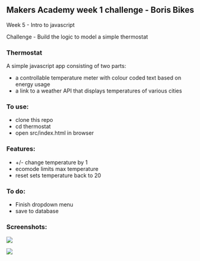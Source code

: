 ## Makers Academy week 1 challenge - Boris Bikes

Week 5 - Intro to javascript

Challenge - Build the logic to model a simple thermostat

### Thermostat

A simple javascript app consisting of two parts:
- a controllable temperature meter with colour coded text based on energy usage
- a link to a weather API that displays temperatures of various cities

### To use:

- clone this repo
- cd thermostat
- open src/index.html in browser

### Features:

- +/- change temperature by 1
- ecomode limits max temperature
- reset sets temperature back to 20

### To do:
- Finish dropdown menu
- save to database

### Screenshots:

![](https://i.imgur.com/xjDLmJ0.png)

![](https://i.imgur.com/WDy3n8T.png)
